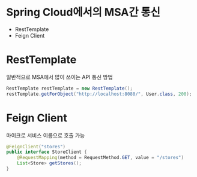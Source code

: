# Spring Cloud에서의 MSA간 통신
- RestTemplate
- Feign Client

# RestTemplate
일반적으로 MSA에서 많이 쓰이는 API 통신 방법
```java
RestTemplate restTemplate = new RestTemplate();
restTemplate.getForObject("http://localhost:8080/", User.class, 200);
```

# Feign Client
마이크로 서비스 이름으로 호출 가능
```java
@FeignClient("stores")
public interface StoreClient {
    @RequestMapping(method = RequestMethod.GET, value = "/stores")
    List<Store> getStores();
}
```